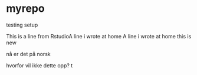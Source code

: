 # myrepo
testing setup

This is a line from RstudioA line i wrote at home
A line i wrote at home
 this is new

nå er det på norsk

hvorfor vil ikke dette opp?
t